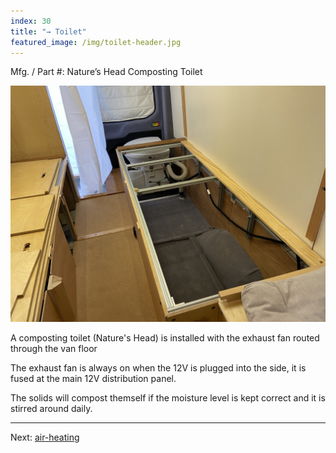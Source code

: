 ```yaml
---
index: 30
title: "→ Toilet"
featured_image: /img/toilet-header.jpg
---
```


Mfg. / Part #: Nature’s Head Composting Toilet

![toilet-header](img/toilet-header.jpg)

A composting toilet (Nature's Head) is installed with the exhaust fan routed through the van floor 

The exhaust fan is always on when the 12V is plugged into the side, it is fused at the main 12V distribution panel.

The solids will compost themself if the moisture level is kept correct and it is stirred around daily. 

---

Next: [air-heating](air-heating.md)